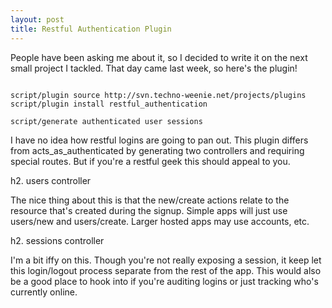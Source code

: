 ```yaml
--- 
layout: post
title: Restful Authentication Plugin
---
```

People have been asking me about it, so I decided to write it on the next small project I tackled.  That day came last week, so here's the plugin!

<pre><code>
script/plugin source http://svn.techno-weenie.net/projects/plugins
script/plugin install restful_authentication

script/generate authenticated user sessions
</code></pre>

I have no idea how restful logins are going to pan out.  This plugin differs from acts_as_authenticated by generating two controllers and requiring special routes.  But if you're a restful geek this should appeal to you.

h2. users controller

The nice thing about this is that the new/create actions relate to the resource that's created during the signup.  Simple apps will just use users/new and users/create.  Larger hosted apps may use accounts, etc.

h2. sessions controller

I'm a bit iffy on this.  Though you're not really exposing a session, it keep let this login/logout process separate from the rest of the app.  This would also be a good place to hook into if you're auditing logins or just tracking who's currently online.
